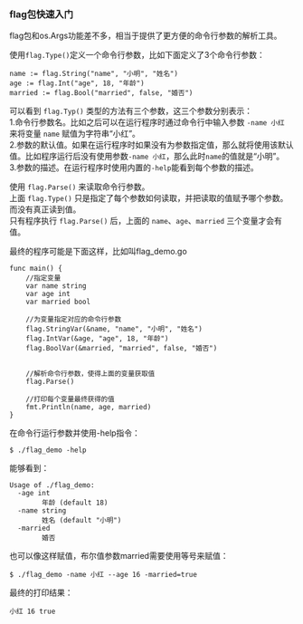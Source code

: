



### flag包快速入门  
flag包和os.Args功能差不多，相当于提供了更方便的命令行参数的解析工具。

使用`flag.Type()`定义一个命令行参数，比如下面定义了3个命令行参数：
```
name := flag.String("name", "小明", "姓名")
age := flag.Int("age", 18, "年龄")
married := flag.Bool("married", false, "婚否")  
```

可以看到 `flag.Typ()` 类型的方法有三个参数，这三个参数分别表示：  
1.命令行参数名。比如之后可以在运行程序时通过命令行中输入参数 `-name 小红` 来将变量 `name` 赋值为字符串“小红”。  
2.参数的默认值。如果在运行程序时如果没有为参数指定值，那么就将使用该默认值。比如程序运行后没有使用参数`-name 小红`，那么此时`name`的值就是“小明”。  
3.参数的描述。在运行程序时使用内置的`-help`能看到每个参数的描述。  


使用 `flag.Parse()` 来读取命令行参数。  
上面 `flag.Type()` 只是指定了每个参数如何读取，并把读取的值赋予哪个参数。而没有真正读到值。  
只有程序执行 `flag.Parse()` 后，上面的 `name`、`age`、`married` 三个变量才会有值。 

最终的程序可能是下面这样，比如叫flag_demo.go

```
func main() {
    //指定变量
    var name string
    var age int
    var married bool

    //为变量指定对应的命令行参数
    flag.StringVar(&name, "name", "小明", "姓名")
    flag.IntVar(&age, "age", 18, "年龄")
    flag.BoolVar(&married, "married", false, "婚否")


    //解析命令行参数，使得上面的变量获取值
    flag.Parse()
    
    //打印每个变量最终获得的值
    fmt.Println(name, age, married)
}
```

在命令行运行参数并使用-help指令：
```
$ ./flag_demo -help
```

能够看到：
```
Usage of ./flag_demo:
  -age int
        年龄 (default 18)
  -name string
        姓名 (default "小明")
  -married
        婚否
```

也可以像这样赋值，布尔值参数married需要使用等号来赋值：
```
$ ./flag_demo -name 小红 --age 16 -married=true
```
最终的打印结果：
```
小红 16 true
```

